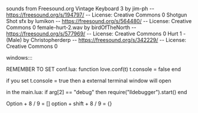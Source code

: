 sounds from Freesound.org
Vintage Keyboard 3 by jim-ph -- https://freesound.org/s/194797/ -- License: Creative Commons 0
Shotgun Shot sfx by lumikon -- https://freesound.org/s/564480/ -- License: Creative Commons 0
female-hurt-2.wav by birdOfTheNorth -- https://freesound.org/s/577969/ -- License: Creative Commons 0
Hurt  1 - (Male) by Christopherderp -- https://freesound.org/s/342229/ -- License: Creative Commons 0

windows:::

REMEMBER TO SET conf.lua: 
function love.conf(t)
	t.console = false
end

if you set t.console = true then a external terminal window will open

in the main.lua:
if arg[2] == "debug" then
    require("lldebugger").start()
end

Option + 8 / 9 = []
option + shift + 8 / 9 = {}